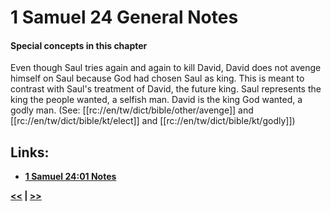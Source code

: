 # 1 Samuel 24 General Notes

#### Special concepts in this chapter

Even though Saul tries again and again to kill David, David does not avenge himself on Saul because God had chosen Saul as king. This is meant to contrast with Saul's treatment of David, the future king. Saul represents the king the people wanted, a selfish man. David is the king God wanted, a godly man. (See: [[rc://en/tw/dict/bible/other/avenge]] and [[rc://en/tw/dict/bible/kt/elect]] and [[rc://en/tw/dict/bible/kt/godly]])

## Links:

* __[1 Samuel 24:01 Notes](./01.md)__

__[<<](../23/intro.md) | [>>](../25/intro.md)__
